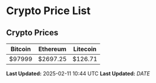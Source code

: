 # Crypto Price List

## Crypto Prices
| Bitcoin | Ethereum | Litecoin |
| ------- | -------- | -------- |
| $97999 | $2697.25 | $126.71 |
**Last Updated:** 2025-02-11 10:44 UTC
**Last Updated:** $DATE$
